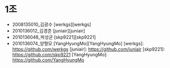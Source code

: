 # 1조
 - 2008135010_김광수 [werkgs][werkgs]
 - 2010136012_김경준 [juniair][juniair]
 - 2010136048_박성균 [skp9221][skp9221]
 - 2010136074_양형모 [YangHyungMo][YangHyungMo]
[werkgs]: https://github.com/werkgs
[juniair]: https://github.com/juniair
[skp9221]: https://github.com/skp9221
[YangHyungMo]: https://github.com/YangHyungMo

